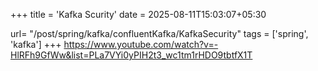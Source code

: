 +++
title = 'Kafka Scurity'
date = 2025-08-11T15:03:07+05:30

url= "/post/spring/kafka/confluentKafka/KafkaSecurity"
tags = ['spring', 'kafka']
+++
https://www.youtube.com/watch?v=-HlRFh9GfWw&list=PLa7VYi0yPIH2t3_wc1tm1rHDO9tbtfX1T
